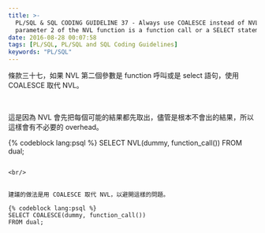 ```yaml
---
title: >-
  PL/SQL & SQL CODING GUIDELINE 37 - Always use COALESCE instead of NVL, if
  parameter 2 of the NVL function is a function call or a SELECT statement
date: 2016-08-28 00:07:58
tags: [PL/SQL, PL/SQL and SQL Coding Guidelines]
keywords: "PL/SQL"
---
```


條款三十七，如果 NVL 第二個參數是 function 呼叫或是 select 語句，使用 COALESCE 取代 NVL。  

<!-- More -->

<br/>


這是因為 NVL 會先把每個可能的結果都先取出，儘管是根本不會出的結果，所以這樣會有不必要的 overhead。  

{% codeblock lang:psql %}
SELECT NVL(dummy, function_call()) 
FROM dual;
```

<br/>


建議的做法是用 COALESCE 取代 NVL，以避開這樣的問題。  

{% codeblock lang:psql %}
SELECT COALESCE(dummy, function_call()) 
FROM dual;
```
